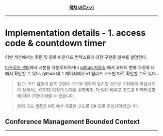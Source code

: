 <div align="center">

#### [목차 바로가기](https://github.com/dhslrl321/cqrs-journey-guide-korean/blob/master/Table%20of%20Contents.md)

</div>

---

# Implementation details - 1. access code & countdown timer

이번 섹션에서는 주문 및 등록 바운디드 컨텍스트에 대한 구현중 일부를 설명한다.

[다운로드 센터](http://go.microsoft.com/fwlink/p/?LinkID=258548)에서 사본을 다운로드하거나 [github 저장소](https://github.com/microsoftarchive/cqrs-journey) 에서 코드의 변화 과정에 대해서 확인할 수 있다. github 태그 페이지에서 v1 릴리즈 코드만 따로 확인할 수도 있다.

> 참고: 코드 샘플이 참조 구현의 코드와 정확히 일치할 것으로 기대하지 마십시오. 이 장에서는 CQRS 여정의 단계를 설명하며, 더 많이 배우고 코드를 리팩터링함에 따라 구현이 바뀔 수 있습니다.

> 위의 코드 샘플은 MS 에서 제공한 코드로 C# 으로 구성되어있습니다.

## Conference Management Bounded Context

---
